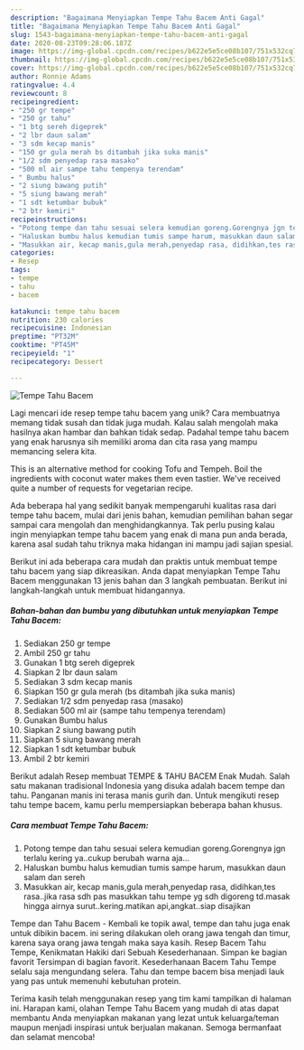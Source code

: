 ```yaml
---
description: "Bagaimana Menyiapkan Tempe Tahu Bacem Anti Gagal"
title: "Bagaimana Menyiapkan Tempe Tahu Bacem Anti Gagal"
slug: 1543-bagaimana-menyiapkan-tempe-tahu-bacem-anti-gagal
date: 2020-08-23T09:28:06.187Z
image: https://img-global.cpcdn.com/recipes/b622e5e5ce08b107/751x532cq70/tempe-tahu-bacem-foto-resep-utama.jpg
thumbnail: https://img-global.cpcdn.com/recipes/b622e5e5ce08b107/751x532cq70/tempe-tahu-bacem-foto-resep-utama.jpg
cover: https://img-global.cpcdn.com/recipes/b622e5e5ce08b107/751x532cq70/tempe-tahu-bacem-foto-resep-utama.jpg
author: Ronnie Adams
ratingvalue: 4.4
reviewcount: 8
recipeingredient:
- "250 gr tempe"
- "250 gr tahu"
- "1 btg sereh digeprek"
- "2 lbr daun salam"
- "3 sdm kecap manis"
- "150 gr gula merah bs ditambah jika suka manis"
- "1/2 sdm penyedap rasa masako"
- "500 ml air sampe tahu tempenya terendam"
- " Bumbu halus"
- "2 siung bawang putih"
- "5 siung bawang merah"
- "1 sdt ketumbar bubuk"
- "2 btr kemiri"
recipeinstructions:
- "Potong tempe dan tahu sesuai selera kemudian goreng.Gorengnya jgn terlalu kering ya..cukup berubah warna aja..."
- "Haluskan bumbu halus kemudian tumis sampe harum, masukkan daun salam dan sereh"
- "Masukkan air, kecap manis,gula merah,penyedap rasa, didihkan,tes rasa..jika rasa sdh pas masukkan tahu tempe yg sdh digoreng td.masak hingga airnya surut..kering.matikan api,angkat..siap disajikan"
categories:
- Resep
tags:
- tempe
- tahu
- bacem

katakunci: tempe tahu bacem 
nutrition: 230 calories
recipecuisine: Indonesian
preptime: "PT32M"
cooktime: "PT45M"
recipeyield: "1"
recipecategory: Dessert

---
```



![Tempe Tahu Bacem](https://img-global.cpcdn.com/recipes/b622e5e5ce08b107/751x532cq70/tempe-tahu-bacem-foto-resep-utama.jpg)

Lagi mencari ide resep tempe tahu bacem yang unik? Cara membuatnya memang tidak susah dan tidak juga mudah. Kalau salah mengolah maka hasilnya akan hambar dan bahkan tidak sedap. Padahal tempe tahu bacem yang enak harusnya sih memiliki aroma dan cita rasa yang mampu memancing selera kita.

This is an alternative method for cooking Tofu and Tempeh. Boil the ingredients with coconut water makes them even tastier. We&#39;ve received quite a number of requests for vegetarian recipe.

Ada beberapa hal yang sedikit banyak mempengaruhi kualitas rasa dari tempe tahu bacem, mulai dari jenis bahan, kemudian pemilihan bahan segar sampai cara mengolah dan menghidangkannya. Tak perlu pusing kalau ingin menyiapkan tempe tahu bacem yang enak di mana pun anda berada, karena asal sudah tahu triknya maka hidangan ini mampu jadi sajian spesial.


Berikut ini ada beberapa cara mudah dan praktis untuk membuat tempe tahu bacem yang siap dikreasikan. Anda dapat menyiapkan Tempe Tahu Bacem menggunakan 13 jenis bahan dan 3 langkah pembuatan. Berikut ini langkah-langkah untuk membuat hidangannya.

<!--inarticleads1-->

##### Bahan-bahan dan bumbu yang dibutuhkan untuk menyiapkan Tempe Tahu Bacem:

1. Sediakan 250 gr tempe
1. Ambil 250 gr tahu
1. Gunakan 1 btg sereh digeprek
1. Siapkan 2 lbr daun salam
1. Sediakan 3 sdm kecap manis
1. Siapkan 150 gr gula merah (bs ditambah jika suka manis)
1. Sediakan 1/2 sdm penyedap rasa (masako)
1. Sediakan 500 ml air (sampe tahu tempenya terendam)
1. Gunakan  Bumbu halus
1. Siapkan 2 siung bawang putih
1. Siapkan 5 siung bawang merah
1. Siapkan 1 sdt ketumbar bubuk
1. Ambil 2 btr kemiri


Berikut adalah Resep membuat TEMPE &amp; TAHU BACEM Enak Mudah. Salah satu makanan tradisional Indonesia yang disuka adalah bacem tempe dan tahu. Panganan manis ini terasa manis gurih dan. Untuk mengikuti resep tahu tempe bacem, kamu perlu mempersiapkan beberapa bahan khusus. 

<!--inarticleads2-->

##### Cara membuat Tempe Tahu Bacem:

1. Potong tempe dan tahu sesuai selera kemudian goreng.Gorengnya jgn terlalu kering ya..cukup berubah warna aja...
1. Haluskan bumbu halus kemudian tumis sampe harum, masukkan daun salam dan sereh
1. Masukkan air, kecap manis,gula merah,penyedap rasa, didihkan,tes rasa..jika rasa sdh pas masukkan tahu tempe yg sdh digoreng td.masak hingga airnya surut..kering.matikan api,angkat..siap disajikan


Tempe dan Tahu Bacem - Kembali ke topik awal, tempe dan tahu juga enak untuk dibikin bacem. ini sering dilakukan oleh orang jawa tengah dan timur, karena saya orang jawa tengah maka saya kasih. Resep Bacem Tahu Tempe, Kenikmatan Hakiki dari Sebuah Kesederhanaan. Simpan ke bagian favorit Tersimpan di bagian favorit. Kesederhanaan Bacem Tahu Tempe selalu saja mengundang selera. Tahu dan tempe bacem bisa menjadi lauk yang pas untuk memenuhi kebutuhan protein. 

Terima kasih telah menggunakan resep yang tim kami tampilkan di halaman ini. Harapan kami, olahan Tempe Tahu Bacem yang mudah di atas dapat membantu Anda menyiapkan makanan yang lezat untuk keluarga/teman maupun menjadi inspirasi untuk berjualan makanan. Semoga bermanfaat dan selamat mencoba!
